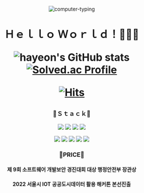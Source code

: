<div align="center">

![computer-typing](https://user-images.githubusercontent.com/81798537/157266008-fd6fd1bf-df82-41ec-b2cb-c18d510f8f76.gif)
<h1>Ｈｅｌｌｏ Ｗｏｒｌｄ！👩🏻‍💻</>
  <p>
  

![hayeon's GitHub stats](https://github-readme-stats.vercel.app/api?username=hayeon&theme=material-palenight&show_icons=true)
[![Solved.ac Profile](http://mazassumnida.wtf/api/v2/generate_badge?boj=hayun3906)](https://solved.ac/hayun3906/)<p>
[![Hits](https://hits.seeyoufarm.com/api/count/incr/badge.svg?url=https%3A%2F%2Fgithub.com%2Fhayeon&count_bg=%23999AD7&title_bg=%23999AD7&icon=react.svg&icon_color=%23EEEEEEEE&title=HAYEON&edge_flat=false)](https://hits.seeyoufarm.com)
  
  <h3>🔧Ｓｔａｃｋ🔧</h3>
 <img src="https://img.shields.io/badge/typescript-0769AD?style=for-the-badge&logo=typescript&logoColor=white">
 <img src="https://img.shields.io/badge/npm-BE3536?style=for-the-badge&logo=npm&logoColor=white">
 <img src="https://img.shields.io/badge/react-61DAFB?style=for-the-badge&logo=react&logoColor=black">
   <img src="https://img.shields.io/badge/react native-61DAFB?style=for-the-badge&logo=react&logoColor=black"> <p>
  <img src="https://img.shields.io/badge/Expo-000000??style=for-the-badge&logo=Expo&logoColor=white"/>
  <img src="https://img.shields.io/badge/sass-C56093?style=for-the-badge&logo=sass&logoColor=white">
  <img src="https://img.shields.io/badge/css-1572B6?style=for-the-badge&logo=css3&logoColor=white">
  <img src="https://img.shields.io/badge/git-F05032?style=for-the-badge&logo=git&logoColor=white">
  <img src="https://img.shields.io/badge/styled components-DB7093?style=for-the-badge&logo=styled-components&logoColor=white"/>
  
  
  
  <h3>🥇PRICE🥇</h3><P>
  <h4> 제 9회 소프트웨어 개발보안 경진대회 대상 행정안전부 장관상</h4>
    <h4>2022 서울시 IOT 공공도시데이터 활용 해커톤 본선진출</h4>
</div>



